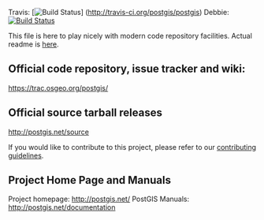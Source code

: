 Travis: [![Build Status](https://secure.travis-ci.org/postgis/postgis.png)]
(http://travis-ci.org/postgis/postgis) Debbie: [![Build Status](http://debbie.postgis.net:8080/buildStatus/icon?job=PostGIS_2.2)](http://debbie.postgis.net:8080/view/PostGIS/job/PostGIS_2.2/)

This file is here to play nicely with modern code repository facilities.
Actual readme is [here](README.postgis).

## Official code repository, issue tracker and wiki:
https://trac.osgeo.org/postgis/

## Official source tarball releases
http://postgis.net/source

If you would like to contribute to this project, please refer to our
[contributing guidelines](CONTRIBUTING.md).

## Project Home Page and Manuals
Project homepage: http://postgis.net/
PostGIS Manuals: http://postgis.net/documentation
